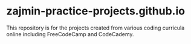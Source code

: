 # zajmin-practice-projects.github.io
This repository is for the projects created from various coding curricula online including FreeCodeCamp and CodeCademy. 
